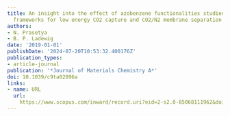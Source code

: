 ```yaml
---
title: An insight into the effect of azobenzene functionalities studied in UiO-66
  frameworks for low energy CO2 capture and CO2/N2 membrane separation
authors:
- N. Prasetya
- B. P. Ladewig
date: '2019-01-01'
publishDate: '2024-07-20T10:53:32.400176Z'
publication_types:
- article-journal
publication: '*Journal of Materials Chemistry A*'
doi: 10.1039/c9ta02096a
links:
- name: URL
  url: 
    https://www.scopus.com/inward/record.uri?eid=2-s2.0-85068111962&doi=10.1039%2fc9ta02096a&partnerID=40&md5=d2ebcdee5ce5e05b84ff31a7225812b4
---
```

